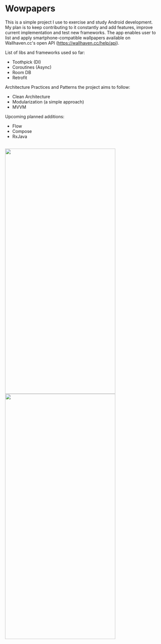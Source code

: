 # Wowpapers

This is a simple project I use to exercise and study Android development.
My plan is to keep contributing to it constantly and add features, improve current implementation and test new frameworks.
The app enables user to list and apply smartphone-compatible wallpapers available on Wallhaven.cc's open API (https://wallhaven.cc/help/api).

List of libs and frameworks used so far:

- Toothpick (DI)
- Coroutines (Async)
- Room DB
- Retrofit

Architecture Practices and Patterns the project aims to follow:

- Clean Architecture
- Modularization (a simple approach)
- MVVM

Upcoming planned additions:

- Flow
- Compose
- RxJava
<br/>
<img align="center" width="360" height="800" src="https://user-images.githubusercontent.com/1024511/119061965-fa9be900-b9ab-11eb-8981-fbaf46a55c22.png">
<br/>
<img align="center" width="360" height="800" src="https://user-images.githubusercontent.com/1024511/119061970-fc65ac80-b9ab-11eb-9ca9-770c7b145f57.png">
